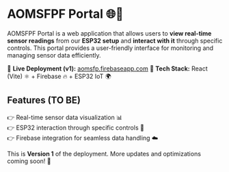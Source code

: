 # AOMSFPF Portal 🌐🚀  

AOMSFPF Portal is a web application that allows users to **view real-time sensor readings** from our **ESP32 setup** and **interact with it** through specific controls. This portal provides a user-friendly interface for monitoring and managing sensor data efficiently.  

🔹 **Live Deployment (v1):** [aomsfp.firebaseapp.com](https://aomsfp.firebaseapp.com)
🔹 **Tech Stack:** React (Vite) ⚛️ + Firebase 🔥 + ESP32 IoT 🌍  

## Features (TO BE) 
👉 Real-time sensor data visualization 📊  
👉 ESP32 interaction through specific controls 🤲  
👉 Firebase integration for seamless data handling ☁️  

This is **Version 1** of the deployment. More updates and optimizations coming soon! 🚀

